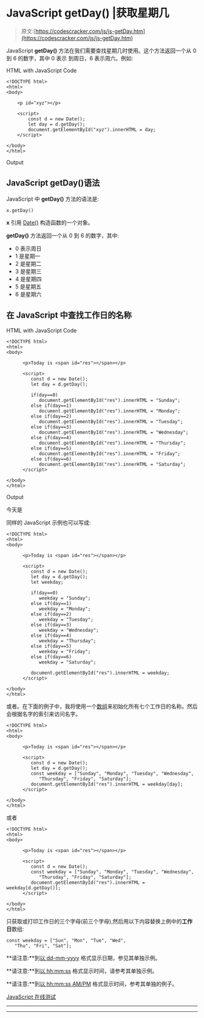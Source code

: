 # JavaScript getDay() |获取星期几

> 原文:[https://codescracker.com/js/js-getDay.htm](https://codescracker.com/js/js-getDay.htm)

JavaScript **getDay()** 方法在我们需要查找星期几时使用。这个方法返回一个从 0 到 6 的数字，其中 0 表示 到周日，6 表示周六。例如:

HTML with JavaScript Code

```
<!DOCTYPE html>
<html>
<body>

    <p id="xyz"></p>

    <script>
        const d = new Date();
        let day = d.getDay();
        document.getElementById("xyz").innerHTML = day;
    </script>

</body>
</html>
```

Output

## JavaScript getDay()语法

JavaScript 中 **getDay()** 方法的语法是:

```
x.getDay()
```

**x** 引用 [Date()](/js/js-date-constructor.htm) 构造函数的一个对象。

**getDay()** 方法返回一个从 0 到 6 的数字，其中:

*   0 表示周日
*   1 是星期一
*   2 是星期二
*   3 是星期三
*   4 是星期四
*   5 是星期五
*   6 是星期六

## 在 JavaScript 中查找工作日的名称

HTML with JavaScript Code

```
<!DOCTYPE html>
<html>
<body>

      <p>Today is <span id="res"></span></p>

      <script>
         const d = new Date();
         let day = d.getDay();

         if(day==0)
            document.getElementById("res").innerHTML = "Sunday";
         else if(day==1)
            document.getElementById("res").innerHTML = "Monday";
         else if(day==2)
            document.getElementById("res").innerHTML = "Tuesday";
         else if(day==3)
            document.getElementById("res").innerHTML = "Wednesday";
         else if(day==4)
            document.getElementById("res").innerHTML = "Thursday";
         else if(day==5)
            document.getElementById("res").innerHTML = "Friday";
         else if(day==6)
            document.getElementById("res").innerHTML = "Saturday";
      </script>

</body>
</html>
```

Output

今天是

同样的 JavaScript 示例也可以写成:

```
<!DOCTYPE html>
<html>
<body>

      <p>Today is <span id="res"></span></p>

      <script>
         const d = new Date();
         let day = d.getDay();
         let weekday;

         if(day==0)
            weekday = "Sunday";
         else if(day==1)
            weekday = "Monday";
         else if(day==2)
            weekday = "Tuesday";
         else if(day==3)
            weekday = "Wednesday";
         else if(day==4)
            weekday = "Thursday";
         else if(day==5)
            weekday = "Friday";
         else if(day==6)
            weekday = "Saturday";

         document.getElementById("res").innerHTML = weekday;
      </script>

</body>
</html>
```

或者。在下面的例子中，我将使用一个[数组](/js/js-arrays.htm)来初始化所有七个工作日的名称。然后 会根据名字的索引来访问名字。

```
<!DOCTYPE html>
<html>
<body>

      <p>Today is <span id="res"></span></p>

      <script>
         const d = new Date();
         let day = d.getDay();
         const weekday = ["Sunday", "Monday", "Tuesday", "Wednesday",
            "Thursday", "Friday", "Saturday"];
         document.getElementById("res").innerHTML = weekday[day];
      </script>

</body>
</html>
```

或者

```
<!DOCTYPE html>
<html>
<body>

      <p>Today is <span id="res"></span></p>

      <script>
         const d = new Date();
         const weekday = ["Sunday", "Monday", "Tuesday", "Wednesday",
            "Thursday", "Friday", "Saturday"];
         document.getElementById("res").innerHTML = weekday[d.getDay()];
      </script>

</body>
</html>
```

只获取或打印工作日的三个字母(前三个字母),然后用以下内容替换上例中的**工作日**数组:

```
const weekday = ["Sun", "Mon", "Tue", "Wed",
   "Thu", "Fri", "Sat"];
```

**请注意:**到[以 dd-mm-yyyy](/js/js-dates.htm#b) 格式显示日期，参见其单独示例。

**请注意:**到[以 hh:mm:ss](/js/js-dates.htm#c) 格式显示时间，请参考其单独示例。

**请注意:**到[以 hh:mm:ss AM/PM](/js/js-dates.htm#d) 格式显示时间，参考其单独的例子。

[JavaScript 在线测试](/exam/showtest.php?subid=6)

* * *

* * *